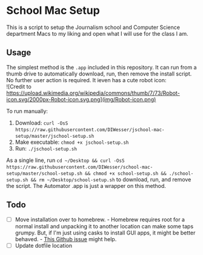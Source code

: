 # School Mac Setup

This is a script to setup the Journalism school and Computer Science department Macs to my liking and open what I will use for the class I am.  

## Usage  

The simplest method is the `.app` included in this repository. It can run from a thumb drive to automatically download, run, then remove the install script. No further user action is required. It ieven has a cute robot icon:  
![Credit to https://upload.wikimedia.org/wikipedia/commons/thumb/7/73/Robot-icon.svg/2000px-Robot-icon.svg.png](img/Robot-icon.png)

To run manually:    

1. Download: `curl -OsS https://raw.githubusercontent.com/DIWesser/jschool-mac-setup/master/jschool-setup.sh`
2. Make executable: `chmod +x jschool-setup.sh`
3. Run: `./jschool-setup.sh`

As a single line, run `cd ~/Desktop && curl -OsS https://raw.githubusercontent.com/DIWesser/school-mac-setup/master/school-setup.sh && chmod +x school-setup.sh && ./school-setup.sh && rm ~/Desktop/school-setup.sh` to download, run, and remove the script. The Automator .app is just a wrapper on this method.  

## Todo

- [ ] Move installation over to homebrew.
      - Homebrew requires root for a normal install and unpacking it to another location can make some taps grumpy. But, if I'm just using casks to install GUI apps, it might be better behaved.
      - [This Github issue](https://github.com/caskroom/homebrew-cask/issues/27431) might help.
- [ ] Update dotfile location
